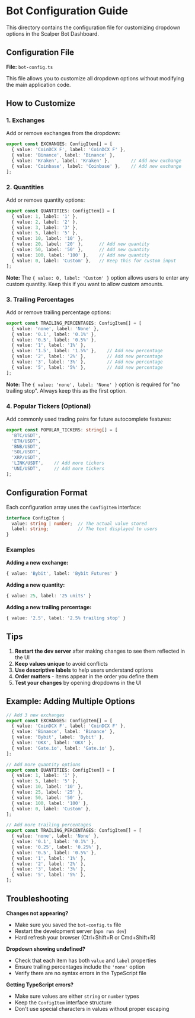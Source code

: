 # Bot Configuration Guide

This directory contains the configuration file for customizing dropdown options in the Scalper Bot Dashboard.

## Configuration File

**File:** `bot-config.ts`

This file allows you to customize all dropdown options without modifying the main application code.

## How to Customize

### 1. Exchanges

Add or remove exchanges from the dropdown:

```typescript
export const EXCHANGES: ConfigItem[] = [
  { value: 'CoinDCX F', label: 'CoinDCX F' },
  { value: 'Binance', label: 'Binance' },
  { value: 'Kraken', label: 'Kraken' },        // Add new exchange
  { value: 'Coinbase', label: 'Coinbase' },    // Add new exchange
];
```

### 2. Quantities

Add or remove quantity options:

```typescript
export const QUANTITIES: ConfigItem[] = [
  { value: 1, label: '1' },
  { value: 2, label: '2' },
  { value: 3, label: '3' },
  { value: 5, label: '5' },
  { value: 10, label: '10' },
  { value: 20, label: '20' },      // Add new quantity
  { value: 50, label: '50' },      // Add new quantity
  { value: 100, label: '100' },    // Add new quantity
  { value: 0, label: 'Custom' },   // Keep this for custom input
];
```

**Note:** The `{ value: 0, label: 'Custom' }` option allows users to enter any custom quantity. Keep this if you want to allow custom amounts.

### 3. Trailing Percentages

Add or remove trailing percentage options:

```typescript
export const TRAILING_PERCENTAGES: ConfigItem[] = [
  { value: 'none', label: 'None' },
  { value: '0.1', label: '0.1%' },
  { value: '0.5', label: '0.5%' },
  { value: '1', label: '1%' },
  { value: '1.5', label: '1.5%' },    // Add new percentage
  { value: '2', label: '2%' },        // Add new percentage
  { value: '3', label: '3%' },        // Add new percentage
  { value: '5', label: '5%' },        // Add new percentage
];
```

**Note:** The `{ value: 'none', label: 'None' }` option is required for "no trailing stop". Always keep this as the first option.

### 4. Popular Tickers (Optional)

Add commonly used trading pairs for future autocomplete features:

```typescript
export const POPULAR_TICKERS: string[] = [
  'BTC/USDT',
  'ETH/USDT',
  'BNB/USDT',
  'SOL/USDT',
  'XRP/USDT',
  'LINK/USDT',    // Add more tickers
  'UNI/USDT',     // Add more tickers
];
```

## Configuration Format

Each configuration array uses the `ConfigItem` interface:

```typescript
interface ConfigItem {
  value: string | number;  // The actual value stored
  label: string;           // The text displayed to users
}
```

### Examples

**Adding a new exchange:**
```typescript
{ value: 'Bybit', label: 'Bybit Futures' }
```

**Adding a new quantity:**
```typescript
{ value: 25, label: '25 units' }
```

**Adding a new trailing percentage:**
```typescript
{ value: '2.5', label: '2.5% trailing stop' }
```

## Tips

1. **Restart the dev server** after making changes to see them reflected in the UI
2. **Keep values unique** to avoid conflicts
3. **Use descriptive labels** to help users understand options
4. **Order matters** - items appear in the order you define them
5. **Test your changes** by opening dropdowns in the UI

## Example: Adding Multiple Options

```typescript
// Add 3 new exchanges
export const EXCHANGES: ConfigItem[] = [
  { value: 'CoinDCX F', label: 'CoinDCX F' },
  { value: 'Binance', label: 'Binance' },
  { value: 'Bybit', label: 'Bybit' },
  { value: 'OKX', label: 'OKX' },
  { value: 'Gate.io', label: 'Gate.io' },
];

// Add more quantity options
export const QUANTITIES: ConfigItem[] = [
  { value: 1, label: '1' },
  { value: 5, label: '5' },
  { value: 10, label: '10' },
  { value: 25, label: '25' },
  { value: 50, label: '50' },
  { value: 100, label: '100' },
  { value: 0, label: 'Custom' },
];

// Add more trailing percentages
export const TRAILING_PERCENTAGES: ConfigItem[] = [
  { value: 'none', label: 'None' },
  { value: '0.1', label: '0.1%' },
  { value: '0.25', label: '0.25%' },
  { value: '0.5', label: '0.5%' },
  { value: '1', label: '1%' },
  { value: '2', label: '2%' },
  { value: '3', label: '3%' },
  { value: '5', label: '5%' },
];
```

## Troubleshooting

**Changes not appearing?**
- Make sure you saved the `bot-config.ts` file
- Restart the development server (`npm run dev`)
- Hard refresh your browser (Ctrl+Shift+R or Cmd+Shift+R)

**Dropdown showing undefined?**
- Check that each item has both `value` and `label` properties
- Ensure trailing percentages include the `'none'` option
- Verify there are no syntax errors in the TypeScript file

**Getting TypeScript errors?**
- Make sure values are either `string` or `number` types
- Keep the `ConfigItem` interface structure
- Don't use special characters in values without proper escaping

